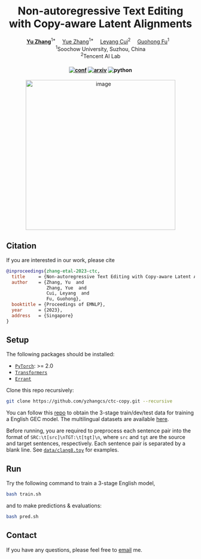 <div align="center">

# Non-autoregressive Text Editing with Copy-aware Latent Alignments

<div>
  <a href='https://yzhang.site/' target='_blank'><b>Yu Zhang</b></a><sup>1*</sup>&emsp;
  <a href='https://hillzhang1999.github.io/' target='_blank'>Yue Zhang</a><sup>1*</sup>&emsp;
  <a href='https://nealcly.github.io/' target='_blank'>Leyang Cui</b></a><sup>2</sup>&emsp;
  <a href='https://web.suda.edu.cn/ghfu/' target='_blank'>Guohong Fu</a><sup>1</sup>&emsp;
</div>
<div><sup>1</sup>Soochow University, Suzhou, China</div>
<div><sup>2</sup>Tencent AI Lab</div>

<div>
<h4>

[![conf](https://img.shields.io/badge/EMNLP%202023-orange?style=flat-square)](https://yzhang.site/assets/pubs/ctc-copy.pdf)
[![arxiv](https://img.shields.io/badge/arXiv-2310.07821-b31b1b.svg?style=flat-square)](https://arxiv.org/abs/2310.07821)
![python](https://img.shields.io/badge/python-%3E%3D%203.7-pybadges.svg?logo=python&style=flat-square)

</h4>
</div>

<img width="400" alt="image" src="https://github.com/yzhangcs/ctc-copy/assets/18402347/b9c9879c-aa87-4581-8484-c45345f9f8d1">

</div>

## Citation

If you are interested in our work, please cite
```bib
@inproceedings{zhang-etal-2023-ctc,
  title     = {Non-autoregressive Text Editing with Copy-aware Latent Alignments},
  author    = {Zhang, Yu  and
               Zhang, Yue  and
               Cui, Leyang  and
               Fu, Guohong},
  booktitle = {Proceedings of EMNLP},
  year      = {2023},
  address   = {Singapore}
}
```

## Setup

The following packages should be installed:
* [`PyTorch`](https://github.com/pytorch/pytorch): >= 2.0
* [`Transformers`](https://github.com/huggingface/transformers)
* [`Errant`](https://github.com/chrisjbryant/errant)

Clone this repo recursively:
```sh
git clone https://github.com/yzhangcs/ctc-copy.git --recursive
```

You can follow this [repo](https://github.com/HillZhang1999/SynGEC) to obtain the 3-stage train/dev/test data for training a English GEC model.
The multilingual datasets are available [here](https://github.com/google-research-datasets/clang8).

Before running, you are required to preprocess each sentence pair into the format of `SRC:\t[src]\nTGT:\t[tgt]\n`, where `src` and `tgt` are the source and target sentences, respectively. Each sentence pair is separated by a blank line.
See [`data/clang8.toy`](data/clang8.toy) for examples.

## Run

Try the following command to train a 3-stage English model,
```sh
bash train.sh
```
and to make predictions & evaluations:
```sh
bash pred.sh
```

## Contact

If you have any questions, please feel free to [email](mailto:yzhang.cs@outlook.com) me.
